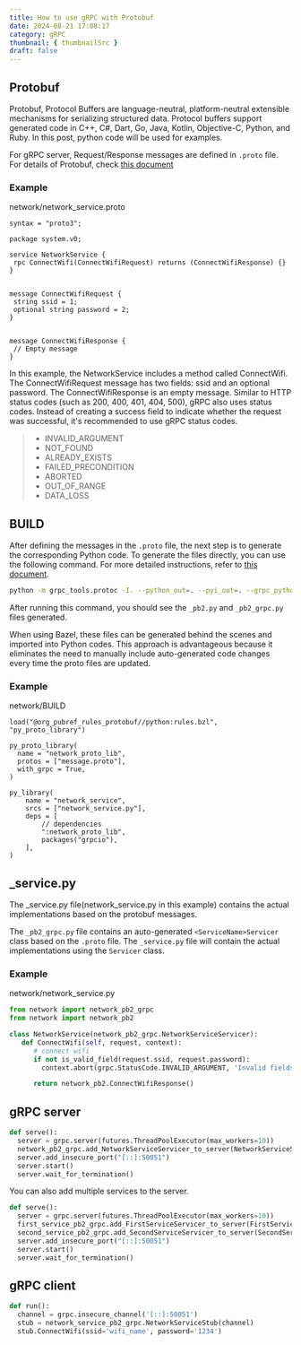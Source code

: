 ```yaml
---
title: How to use gRPC with Protobuf
date: 2024-08-21 17:08:17
category: gRPC
thumbnail: { thumbnailSrc }
draft: false
---
```


## Protobuf

Protobuf, Protocol Buffers are language-neutral, platform-neutral extensible mechanisms for serializing structured data. Protocol buffers support generated code in C++, C#, Dart, Go, Java, Kotlin, Objective-C, Python, and Ruby. In this post, python code will be used for examples.

For gRPC server, Request/Response messages are defined in `.proto` file. For details of Protobuf, check [this document](https://protobuf.dev)

### Example

network/network_service.proto

```proto3
syntax = "proto3";

package system.v0;

service NetworkService {
 rpc ConnectWifi(ConnectWifiRequest) returns (ConnectWifiResponse) {}
}


message ConnectWifiRequest {
 string ssid = 1;
 optional string password = 2;
}


message ConnectWifiResponse {
 // Empty message
}
```

In this example, the NetworkService includes a method called ConnectWifi. The ConnectWifiRequest message has two fields: ssid and an optional password. The ConnectWifiResponse is an empty message. Similar to HTTP status codes (such as 200, 400, 401, 404, 500), gRPC also uses status codes. Instead of creating a success field to indicate whether the request was successful, it's recommended to use gRPC status codes.

> - INVALID_ARGUMENT
> - NOT_FOUND
> - ALREADY_EXISTS
> - FAILED_PRECONDITION
> - ABORTED
> - OUT_OF_RANGE
> - DATA_LOSS

## BUILD

After defining the messages in the `.proto` file, the next step is to generate the corresponding Python code. To generate the files directly, you can use the following command. For more detailed instructions, refer to [this document](https://protobuf.dev/reference/python/python-generated/).

```bash
python -m grpc_tools.protoc -I. --python_out=. --pyi_out=. --grpc_python_out=. ./network_service.proto
```

After running this command, you should see the `_pb2.py` and `_pb2_grpc.py` files generated.

When using Bazel, these files can be generated behind the scenes and imported into Python codes. This approach is advantageous because it eliminates the need to manually include auto-generated code changes every time the proto files are updated.

### Example

network/BUILD

```BUILD
load("@org_pubref_rules_protobuf//python:rules.bzl", "py_proto_library")

py_proto_library(
  name = "network_proto_lib",
  protos = ["message.proto"],
  with_grpc = True,
)

py_library(
    name = "network_service",
    srcs = ["network_service.py"],
    deps = [
        // dependencies
        ":network_proto_lib",
        packages("grpcio"),
    ],
)

```

## \_service.py

The \_service.py file(network_service.py in this example) contains the actual implementations based on the protobuf messages.

The `_pb2_grpc.py` file contains an auto-generated `<ServiceName>Servicer` class based on the `.proto` file. The `_service.py` file will contain the actual implementations using the `Servicer` class.

### Example

network/network_service.py

```py
from network import network_pb2_grpc
from network import network_pb2

class NetworkService(network_pb2_grpc.NetworkServiceServicer):
   def ConnectWifi(self, request, context):
      # connect wifi
      if not is_valid_field(request.ssid, request.password):
        context.abort(grpc.StatusCode.INVALID_ARGUMENT, 'Invalid fields')

      return network_pb2.ConnectWifiResponse()

```

## gRPC server

```py
def serve():
  server = grpc.server(futures.ThreadPoolExecutor(max_workers=10))
  network_pb2_grpc.add_NetworkServiceServicer_to_server(NetworkServiceServicer(), server)
  server.add_insecure_port("[::]:50051")
  server.start()
  server.wait_for_termination()
```

You can also add multiple services to the server.

```py
def serve():
  server = grpc.server(futures.ThreadPoolExecutor(max_workers=10))
  first_service_pb2_grpc.add_FirstServiceServicer_to_server(FirstServiceServicer(), server)
  second_service_pb2_grpc.add_SecondServiceServicer_to_server(SecondServiceServicer(), server)
  server.add_insecure_port("[::]:50051")
  server.start()
  server.wait_for_termination()
```

## gRPC client

```py
def run():
  channel = grpc.insecure_channel('[::]:50051')
  stub = network_service_pb2_grpc.NetworkServiceStub(channel)
  stub.ConnectWifi(ssid='wifi_name', password='1234')
```
